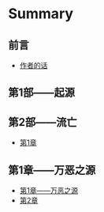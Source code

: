 # Summary

## 前言

* [作者的话](README.md)

## 第1部——起源

## 第2部——流亡

* [第1章](di-2-bu-2014-2014-liu-wang/di-1-zhang.md)

## 第1章——万恶之源

* [第1章——万恶之源](zheng-wen/di-yi-zhang.md)
* [第2章](zheng-wen/di-2-zhang.md)

